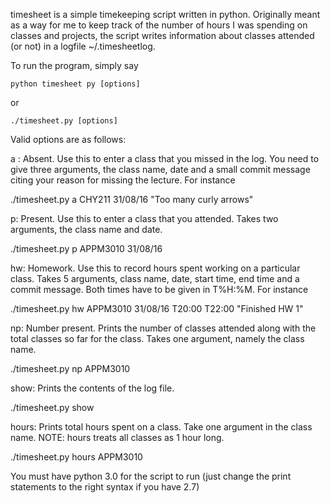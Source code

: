 timesheet is a simple timekeeping script written in python. Originally meant as a way for me to keep track of the number of hours I was spending on classes and projects, the script writes information about classes attended (or not) in a logfile ~/.timesheetlog. 

To run the program, simply say 
	
	python timesheet py [options]

or
	
	./timesheet.py [options]

Valid options are as follows:

a : Absent. Use this to enter a class that you missed in the log. You need to give three arguments, the class name, date and a small commit message citing your reason for missing the lecture. For instance

./timesheet.py a CHY211 31/08/16 "Too many curly arrows"

p: Present. Use this to enter a class that you attended. Takes two arguments, the class name and date.

./timesheet.py p APPM3010 31/08/16

hw: Homework. Use this to record hours spent working on a particular class. Takes 5 arguments, class name, date, start time, end time and a commit message. Both times have to be given in T%H:%M. For instance

./timesheet.py hw APPM3010 31/08/16 T20:00 T22:00 "Finished HW 1"

np: Number present. Prints the number of classes attended along with the total classes so far for the class. Takes one argument, namely the class name.

./timesheet.py np APPM3010

show: Prints the contents of the log file.

./timesheet.py show

hours: Prints total hours spent on a class. Take one argument in the class name. 
NOTE: hours treats all classes as 1 hour long.

./timesheet.py hours APPM3010

You must have python 3.0 for the script to run (just change the print statements to the right syntax if you have 2.7)
